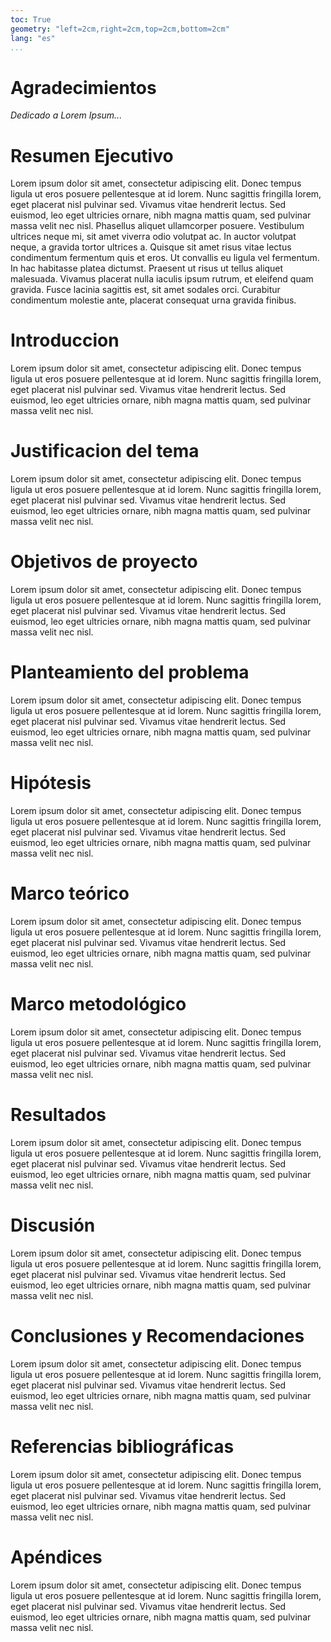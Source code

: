 ```yaml
---
toc: True
geometry: "left=2cm,right=2cm,top=2cm,bottom=2cm"
lang: "es"
...
```


# Agradecimientos

_Dedicado a Lorem Ipsum..._

# Resumen Ejecutivo

Lorem ipsum dolor sit amet, consectetur adipiscing elit. Donec tempus ligula ut eros posuere pellentesque at id lorem. Nunc sagittis fringilla lorem, eget placerat nisl pulvinar sed. Vivamus vitae hendrerit lectus. Sed euismod, leo eget ultricies ornare, nibh magna mattis quam, sed pulvinar massa velit nec nisl. Phasellus aliquet ullamcorper posuere. Vestibulum ultrices neque mi, sit amet viverra odio volutpat ac. In auctor volutpat neque, a gravida tortor ultrices a. Quisque sit amet risus vitae lectus condimentum fermentum quis et eros. Ut convallis eu ligula vel fermentum. In hac habitasse platea dictumst. Praesent ut risus ut tellus aliquet malesuada. Vivamus placerat nulla iaculis ipsum rutrum, et eleifend quam gravida. Fusce lacinia sagittis est, sit amet sodales orci. Curabitur condimentum molestie ante, placerat consequat urna gravida finibus.

# Introduccion

Lorem ipsum dolor sit amet, consectetur adipiscing elit. Donec tempus ligula ut eros posuere pellentesque at id lorem. Nunc sagittis fringilla lorem, eget placerat nisl pulvinar sed. Vivamus vitae hendrerit lectus. Sed euismod, leo eget ultricies ornare, nibh magna mattis quam, sed pulvinar massa velit nec nisl.

# Justificacion del tema

Lorem ipsum dolor sit amet, consectetur adipiscing elit. Donec tempus ligula ut eros posuere pellentesque at id lorem. Nunc sagittis fringilla lorem, eget placerat nisl pulvinar sed. Vivamus vitae hendrerit lectus. Sed euismod, leo eget ultricies ornare, nibh magna mattis quam, sed pulvinar massa velit nec nisl.

# Objetivos de proyecto

Lorem ipsum dolor sit amet, consectetur adipiscing elit. Donec tempus ligula ut eros posuere pellentesque at id lorem. Nunc sagittis fringilla lorem, eget placerat nisl pulvinar sed. Vivamus vitae hendrerit lectus. Sed euismod, leo eget ultricies ornare, nibh magna mattis quam, sed pulvinar massa velit nec nisl.

# Planteamiento del problema

Lorem ipsum dolor sit amet, consectetur adipiscing elit. Donec tempus ligula ut eros posuere pellentesque at id lorem. Nunc sagittis fringilla lorem, eget placerat nisl pulvinar sed. Vivamus vitae hendrerit lectus. Sed euismod, leo eget ultricies ornare, nibh magna mattis quam, sed pulvinar massa velit nec nisl.

# Hipótesis

Lorem ipsum dolor sit amet, consectetur adipiscing elit. Donec tempus ligula ut eros posuere pellentesque at id lorem. Nunc sagittis fringilla lorem, eget placerat nisl pulvinar sed. Vivamus vitae hendrerit lectus. Sed euismod, leo eget ultricies ornare, nibh magna mattis quam, sed pulvinar massa velit nec nisl.

# Marco teórico

Lorem ipsum dolor sit amet, consectetur adipiscing elit. Donec tempus ligula ut eros posuere pellentesque at id lorem. Nunc sagittis fringilla lorem, eget placerat nisl pulvinar sed. Vivamus vitae hendrerit lectus. Sed euismod, leo eget ultricies ornare, nibh magna mattis quam, sed pulvinar massa velit nec nisl.

# Marco metodológico

Lorem ipsum dolor sit amet, consectetur adipiscing elit. Donec tempus ligula ut eros posuere pellentesque at id lorem. Nunc sagittis fringilla lorem, eget placerat nisl pulvinar sed. Vivamus vitae hendrerit lectus. Sed euismod, leo eget ultricies ornare, nibh magna mattis quam, sed pulvinar massa velit nec nisl.

# Resultados

Lorem ipsum dolor sit amet, consectetur adipiscing elit. Donec tempus ligula ut eros posuere pellentesque at id lorem. Nunc sagittis fringilla lorem, eget placerat nisl pulvinar sed. Vivamus vitae hendrerit lectus. Sed euismod, leo eget ultricies ornare, nibh magna mattis quam, sed pulvinar massa velit nec nisl.

# Discusión

Lorem ipsum dolor sit amet, consectetur adipiscing elit. Donec tempus ligula ut eros posuere pellentesque at id lorem. Nunc sagittis fringilla lorem, eget placerat nisl pulvinar sed. Vivamus vitae hendrerit lectus. Sed euismod, leo eget ultricies ornare, nibh magna mattis quam, sed pulvinar massa velit nec nisl.

# Conclusiones y Recomendaciones

Lorem ipsum dolor sit amet, consectetur adipiscing elit. Donec tempus ligula ut eros posuere pellentesque at id lorem. Nunc sagittis fringilla lorem, eget placerat nisl pulvinar sed. Vivamus vitae hendrerit lectus. Sed euismod, leo eget ultricies ornare, nibh magna mattis quam, sed pulvinar massa velit nec nisl.

# Referencias bibliográficas

Lorem ipsum dolor sit amet, consectetur adipiscing elit. Donec tempus ligula ut eros posuere pellentesque at id lorem. Nunc sagittis fringilla lorem, eget placerat nisl pulvinar sed. Vivamus vitae hendrerit lectus. Sed euismod, leo eget ultricies ornare, nibh magna mattis quam, sed pulvinar massa velit nec nisl.

# Apéndices

Lorem ipsum dolor sit amet, consectetur adipiscing elit. Donec tempus ligula ut eros posuere pellentesque at id lorem. Nunc sagittis fringilla lorem, eget placerat nisl pulvinar sed. Vivamus vitae hendrerit lectus. Sed euismod, leo eget ultricies ornare, nibh magna mattis quam, sed pulvinar massa velit nec nisl.
